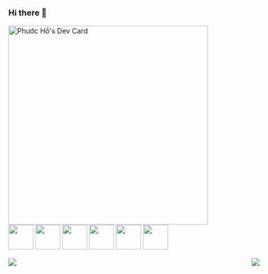 ### Hi there 👋

<!--
**hophuoc1403/hophuoc1403** is a ✨ _special_ ✨ repository because its `README.md` (this file) appears on your GitHub profile.

Here are some ideas to get you started:

- 🔭 I’m currently working on ...
- 🌱 I’m currently learning ...
- 👯 I’m looking to collaborate on ...
- 🤔 I’m looking for help with ...
- 💬 Ask me about ...
- 📫 How to reach me: ...
- 😄 Pronouns: ...
- ⚡ Fun fact: ...
-->

<a href="https://app.daily.dev/PhuocHacker"><img src="https://api.daily.dev/devcards/9facc65c73ef4e17aee6b3497f98fa66.png?r=70v" width="400" alt="Phước Hồ's Dev Card"/></a>
<br>
<img style="width:50px;height:50px" src="https://simpleicons.org/icons/react.svg" />
<img style="width:50px;height:50px" src="[[https://simpleicons.org/icons/react.svg](https://simpleicons.org/icons/1001tracklists.svg)](https://simpleicons.org/icons/1001tracklists.svg)" />
<img style="width:50px;height:50px" src="https://simpleicons.org/icons/react.svg" />
<img style="width:50px;height:50px" src="https://simpleicons.org/icons/react.svg" />
<img style="width:50px;height:50px" src="https://simpleicons.org/icons/react.svg" />
<img style="width:50px;height:50px" src="https://simpleicons.org/icons/react.svg" />

<div style="display:flex;justify-content:space-between">
<img src="https://media.giphy.com/media/VdlpflcGKRICnFSp2m/giphy.gif" />
<img src="https://media2.giphy.com/media/ndWoTL57cBAnHIQv9V/giphy.gif?cid=ecf05e47deaf99d8e7cf1c945cfe08f713fd202be8b910e4&rid=giphy.gif&ct=s" />
</div>

